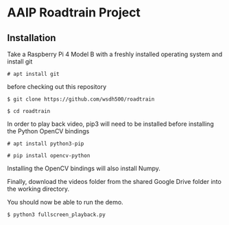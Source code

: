 # AAIP Roadtrain Project
## Installation
Take a Raspberry Pi 4 Model B with a freshly installed operating system and install git 

`# apt install git`

before checking out this repository

`$ git clone https://github.com/wsdh500/roadtrain`

`$ cd roadtrain`

In order to play back video, pip3 will need to be installed before installing the Python OpenCV bindings

`# apt install python3-pip`

`# pip install opencv-python`

Installing the OpenCV bindings will also install Numpy.

Finally, download the videos folder from the shared Google Drive folder into the working directory.

You should now be able to run the demo.

`$ python3 fullscreen_playback.py`
